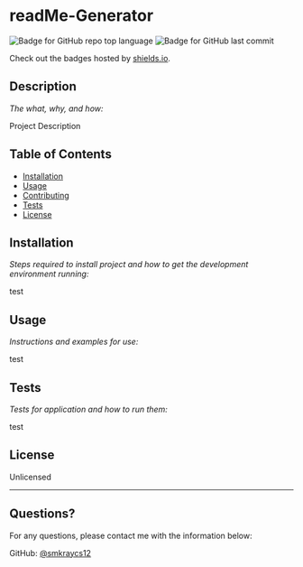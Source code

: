 # readMe-Generator

  ![Badge for GitHub repo top language](https://img.shields.io/github/languages/top/smkraycs12/undefined?style=flat&logo=appveyor) ![Badge for GitHub last commit](https://img.shields.io/github/last-commit/smkraycs12/undefined?style=flat&logo=appveyor)
  
  Check out the badges hosted by [shields.io](https://shields.io/).
  
  
  ## Description 
  
  *The what, why, and how:* 
  
  Project Description

  ## Table of Contents
  * [Installation](#installation)
  * [Usage](#usage)
  * [Contributing](#contributing)
  * [Tests](#tests)
  * [License](#license)
  
  ## Installation
  
  *Steps required to install project and how to get the development environment running:*
  
  test
  
  ## Usage 
  
  *Instructions and examples for use:*
  
  test
  
  ## Tests
  
  *Tests for application and how to run them:*
  
  test
  
  ## License
  
  Unlicensed
  
  ---
  
  ## Questions?
    
  For any questions, please contact me with the information below:
 
  GitHub: [@smkraycs12](https://api.github.com/users/smkraycs12)
  